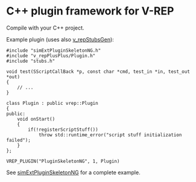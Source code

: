 # C++ plugin framework for V-REP

Compile with your C++ project.

Example plugin (uses also [v_repStubsGen](https://github.com/CoppeliaRobotics/v_repStubsGen)):

```
#include "simExtPluginSkeletonNG.h"
#include "v_repPlusPlus/Plugin.h"
#include "stubs.h"

void test(SScriptCallBack *p, const char *cmd, test_in *in, test_out *out)
{
    // ...
}

class Plugin : public vrep::Plugin
{
public:
    void onStart()
    {
        if(!registerScriptStuff())
            throw std::runtime_error("script stuff initialization failed");
    }
};

VREP_PLUGIN("PluginSkeletonNG", 1, Plugin)
```

See [simExtPluginSkeletonNG](https://github.com/CoppeliaRobotics/simExtPluginSkeletonNG) for a complete example.
